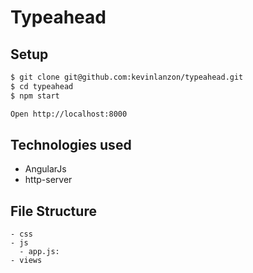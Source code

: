 Typeahead
========

Setup
-----
```sh
$ git clone git@github.com:kevinlanzon/typeahead.git
$ cd typeahead
$ npm start

Open http://localhost:8000
```

Technologies used
----
- AngularJs
- http-server

File Structure
----------------
```
- css
- js
  - app.js:
- views
```

